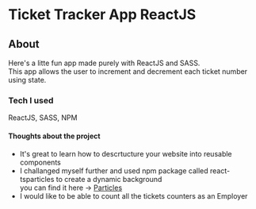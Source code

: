 # Ticket Tracker App ReactJS

## About
Here's a litte fun app made purely with ReactJS and SASS. <br>
This app allows the user to increment and decrement each ticket number using state.

### Tech I used
ReactJS, SASS, NPM

#### Thoughts about the project

- It's great to learn how to descrtucture your website into reusable components
- I challanged myself further and used npm package called react-tsparticles to create a dynamic background
<br>you can find it here -> [Particles](https://particles.js.org/)
- I would like to be able to count all the tickets counters as an Employer

